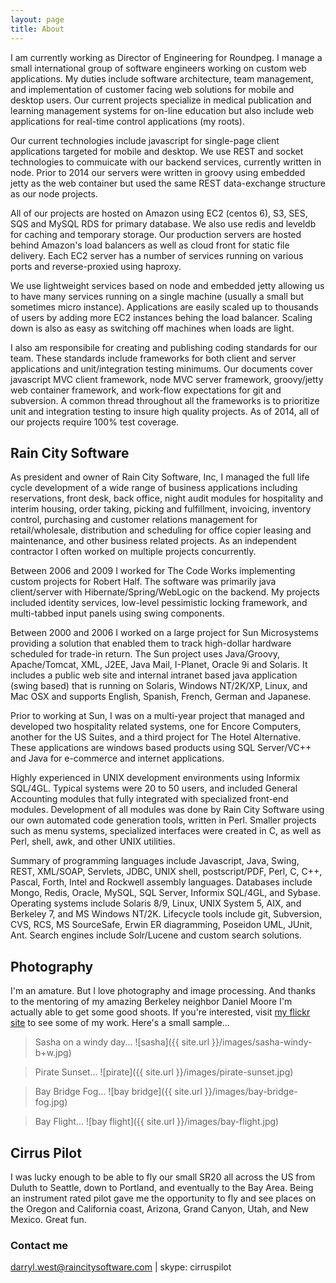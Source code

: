 ```yaml
---
layout: page
title: About
---
```


I am currently working as Director of Engineering for Roundpeg.  I manage a small international group of software engineers working on custom web applications.  My duties include software architecture, team management, and implementation of customer facing web solutions for mobile and desktop users.  Our current projects specialize in medical publication and learning management systems for on-line education but also include web applications for real-time control applications (my roots).

Our current technologies include javascript for single-page client applications targeted for mobile and desktop.  We use REST and socket technologies to commuicate with our backend services, currently written in node.  Prior to 2014 our servers were written in groovy using embedded jetty as the web container but used the same REST data-exchange structure as our node projects.

All of our projects are hosted on Amazon using EC2 (centos 6), S3, SES, SQS and MySQL RDS for primary database.  We also use redis and leveldb for caching and temporary storage.  Our production servers are hosted behind Amazon's load balancers as well as cloud front for static file delivery.  Each EC2 server has a number of services running on various ports and reverse-proxied using haproxy.  

We use lightweight services based on node and embedded jetty allowing us to have many services running on a single machine (usually a small but sometimes micro instance).  Applications are easily scaled up to thousands of users by adding more EC2 instances behing the load balancer.  Scaling down is also as easy as switching off machines when loads are light.

I also am responsibile for creating and publishing coding standards for our team.  These standards include frameworks for both client and server applications and unit/integration testing minimums.  Our documents cover javascript MVC client framework, node MVC server framework, groovy/jetty web container framework, and work-flow   expectations for git and subversion.  A common thread throughout all the frameworks is to prioritize unit and integration testing to insure high quality projects.  As of 2014, all of our projects require 100% test coverage.

## Rain City Software

As president and owner of Rain City Software, Inc, I managed the full life cycle development of a wide range of business applications including reservations, front desk, back office, night audit modules for hospitality and interim housing, order taking, picking and fulfillment, invoicing, inventory control, purchasing and customer relations management for retail/wholesale, distribution and scheduling for office copier leasing and maintenance, and other business related projects.  As an independent contractor I often worked on multiple projects concurrently.

Between 2006 and 2009 I worked for The Code Works implementing custom projects for Robert Half.  The software was primarily java client/server with Hibernate/Spring/WebLogic on the backend.  My projects included identity services, low-level pessimistic locking framework, and multi-tabbed input panels using swing components.

Between 2000 and 2006 I worked on a large project for Sun Microsystems providing a solution that enabled them to track high-dollar hardware scheduled for trade-in return. The Sun project uses Java/Groovy, Apache/Tomcat, XML, J2EE, Java Mail, I-Planet, Oracle 9i and Solaris. It includes a public web site and internal intranet based java application (swing based) that is running on Solaris, Windows NT/2K/XP, Linux, and Mac OSX and supports English, Spanish, French, German and Japanese.

Prior to working at Sun, I was on a multi-year project that managed and developed two hospitality related systems, one for Encore Computers, another for the US Suites, and a third project for The Hotel Alternative. These applications are windows based products using SQL Server/VC++ and Java for e-commerce and internet applications.

Highly experienced in UNIX development environments using Informix SQL/4GL. Typical systems were 20 to 50 users, and included General Accounting modules that fully integrated with specialized front-end modules. Development of all modules was done by Rain City Software using our own automated code generation tools, written in Perl. Smaller projects such as menu systems, specialized interfaces were created in C, as well as Perl, shell, awk, and other UNIX utilities.

Summary of programming languages include Javascript, Java, Swing, REST, XML/SOAP, Servlets, JDBC, UNIX shell, postscript/PDF, Perl, C, C++, Pascal, Forth, Intel and Rockwell assembly languages. Databases include Mongo, Redis, Oracle, MySQL, SQL Server, Informix SQL/4GL, and Sybase. Operating systems include Solaris 8/9, Linux, UNIX System 5, AIX, and Berkeley 7, and MS Windows NT/2K. Lifecycle tools include git, Subversion, CVS, RCS, MS SourceSafe, Erwin ER diagramming, Poseidon UML, JUnit, Ant.  Search engines include Solr/Lucene and custom search solutions.

## Photography

I'm an amature.  But I love photography and image processing.  And thanks to the mentoring of my amazing Berkeley neighbor Daniel Moore I'm actually able to get some good shoots.   If you're interested, visit [my flickr site](https://www.flickr.com/photos/darrylwest/sets/) to see some of my work.  Here's a small sample...

> Sasha on a windy day...
![sasha]({{ site.url }}/images/sasha-windy-b+w.jpg)

> Pirate Sunset...
![pirate]({{ site.url }}/images/pirate-sunset.jpg)

> Bay Bridge Fog...
![bay bridge]({{ site.url }}/images/bay-bridge-fog.jpg)

> Bay Flight...
![bay flight]({{ site.url }}/images/bay-flight.jpg)

## Cirrus Pilot

I was lucky enough to be able to fly our small SR20 all across the US from Duluth to Seattle, down to Portland, and eventually to the Bay Area.  Being an instrument rated pilot gave me the opportunity to fly and see places on the Oregon and California coast, Arizona, Grand Canyon, Utah, and New Mexico.  Great fun.

### Contact me

[darryl.west@raincitysoftware.com](mailto:darryl.west@raincitysoftware.com) | skype: cirruspilot


